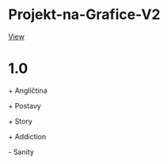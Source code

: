 # Projekt-na-Grafice-V2
[View](https://pablomikes.github.io/Projekt-na-Grafice-V2/)
<h1>1.0</h1>
<p+ Zaklad</p
<p>+ Angličtina</p>
<p>+ Postavy</p>
<p>+ Story</p>
<p>+ Addiction</p>
<p>- Sanity</p>
